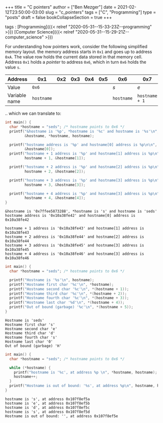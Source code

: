 +++
title = "C pointers"
author = ["Ben Mezger"]
date = 2021-02-12T23:50:00-03:00
slug = "c_pointers"
tags = ["C", "Programming"]
type = "posts"
draft = false
bookCollapseSection = true
+++

tags
: [Programming]({{< relref "2020-05-31--15-33-23Z--programming" >}}) [Computer Science]({{< relref "2020-05-31--15-29-21Z--computer_science" >}})

For understanding how pointers work, consider the following simplified memory
layout. the memory address starts in `0x1` and goes up to address `0xA`. The
value row holds the current data stored in that memory cell. Address `0x1` holds
a _pointer_ to address `0x6`, which in turn `0x6` holds the value `s`.

<a id="table--table-memory-layout-simplified"></a>

| Address       | 0x1        | 0x2 | 0x3 | 0x4 | 0x5 | 0x6        | 0x7            | 0x8            | 0x9            | 0xA           |
| ------------- | ---------- | --- | --- | --- | --- | ---------- | -------------- | -------------- | -------------- | ------------- |
| Value         | `0x6`      |     |     |     |     | _s_        | _e_            | _d_            | _s_            | _\\0_         |
| Variable name | `hostname` |     |     |     |     | `hostname` | `hostname + 1` | `hostname + 2` | `hostname + 3` | `hostname +4` |

.. which we can translate to:

```C
int main() {
  char *hostname = "seds"; /* hostname points to 0x6 */
  printf("&hostname is '%p', *hostname is '%c' and hostname is '%s'\n",
         &hostname, *hostname, hostname);

  printf("hostname address is '%p' and hostname[0] address is %p\n\n", hostname,
         &hostname[0]);
  printf("hostname + 1 address is '%p' and hostname[1] address is %p\n",
         hostname + 1, &hostname[1]);

  printf("hostname + 2 address is '%p' and hostname[2] address is %p\n",
         hostname + 2, &hostname[2]);

  printf("hostname + 3 address is '%p' and hostname[3] address is %p\n",
         hostname + 3, &hostname[3]);

  printf("hostname + 4 address is '%p' and hostname[3] address is %p\n",
         hostname + 4, &hostname[4]);
}
```

```text
&hostname is '0x7ffee5873288', *hostname is 's' and hostname is 'seds'
hostname address is '0x10a38fe42' and hostname[0] address is 0x10a38fe42

hostname + 1 address is '0x10a38fe43' and hostname[1] address is 0x10a38fe43
hostname + 2 address is '0x10a38fe44' and hostname[2] address is 0x10a38fe44
hostname + 3 address is '0x10a38fe45' and hostname[3] address is 0x10a38fe45
hostname + 4 address is '0x10a38fe46' and hostname[3] address is 0x10a38fe46
```

```C
int main() {
  char *hostname = "seds"; /* hostname points to 0x6 */

  printf("Hostname is '%s'\n", hostname);
  printf("Hostname first char '%c'\n", *hostname);
  printf("Hostname second char '%c'\n", *(hostname + 1));
  printf("Hostname third char '%c'\n", *(hostname + 2));
  printf("Hostname fourth char '%c'\n", *(hostname + 3));
  printf("Hostname last char '%d'\n", *(hostname + 4));
  printf("Out of bound (garbage) '%c'\n", *(hostname + 5));
}
```

```text
Hostname is 'seds'
Hostname first char 's'
Hostname second char 'e'
Hostname third char 'd'
Hostname fourth char 's'
Hostname last char '0'
Out of bound (garbage) 'H'
```

```C
int main() {
  char *hostname = "seds"; /* hostname points to 0x6 */

  while (*hostname) {
    printf("hostname is '%c', at address %p \n", *hostname, hostname);
    hostname++;
  }
  printf("Hostname is out of bound: '%s', at address %p\n", hostname, hostname);
}
```

```text
hostname is 's', at address 0x107f8ef5a
hostname is 'e', at address 0x107f8ef5b
hostname is 'd', at address 0x107f8ef5c
hostname is 's', at address 0x107f8ef5d
Hostname is out of bound: '', at address 0x107f8ef5e
```
